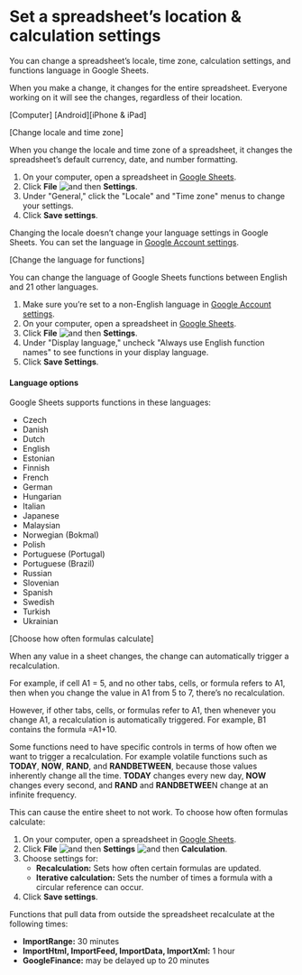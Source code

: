 # Set a spreadsheet’s location & calculation settings

You can change a spreadsheet’s locale, time zone, calculation settings, and functions language in Google Sheets.

When you make a change, it changes for the entire spreadsheet. Everyone working on it will see the changes, regardless of their location.

[Computer] [Android][iPhone & iPad]

[Change locale and time zone]

When you change the locale and time zone of a spreadsheet, it changes the spreadsheet’s default currency, date, and number formatting.

1. On your computer, open a spreadsheet in [Google Sheets](https://docs.google.com/spreadsheets/).
2. Click **File** ![and then](https://lh3.googleusercontent.com/QbWcYKta5vh_4-OgUeFmK-JOB0YgLLoGh69P478nE6mKdfpWQniiBabjF7FVoCVXI0g=h36) **Settings**.
3. Under "General," click the "Locale" and "Time zone" menus to change your settings.
4. Click **Save settings**.

Changing the locale doesn’t change your language settings in Google Sheets. You can set the language in [Google Account settings](https://myaccount.google.com/language).

[Change the language for functions]

You can change the language of Google Sheets functions between English and 21 other languages.

1. Make sure you’re set to a non-English language in [Google Account settings](https://myaccount.google.com/language).
2. On your computer, open a spreadsheet in [Google Sheets](https://docs.google.com/spreadsheets/).
3. Click **File** ![and then](https://lh3.googleusercontent.com/QbWcYKta5vh_4-OgUeFmK-JOB0YgLLoGh69P478nE6mKdfpWQniiBabjF7FVoCVXI0g=h36) **Settings**.
4. Under "Display language," uncheck "Always use English function names" to see functions in your display language.
5. Click **Save Settings**.

#### Language options

Google Sheets supports functions in these languages:

* Czech
* Danish
* Dutch
* English
* Estonian
* Finnish
* French
* German
* Hungarian
* Italian
* Japanese
* Malaysian
* Norwegian (Bokmal)
* Polish
* Portuguese (Portugal)
* Portuguese (Brazil)
* Russian
* Slovenian
* Spanish
* Swedish
* Turkish
* Ukrainian

[Choose how often formulas calculate]

When any value in a sheet changes, the change can automatically trigger a recalculation.

For example, if cell A1 = 5, and no other tabs, cells, or formula refers to A1, then when you change the value in A1 from 5 to 7, there’s no recalculation.

However, if other tabs, cells, or formulas refer to A1, then whenever you change A1, a recalculation is automatically triggered. For example, B1 contains the formula =A1+10.

Some functions need to have specific controls in terms of how often we want to trigger a recalculation. For example volatile functions such as **TODAY**, **NOW**, **RAND**, and **RANDBETWEEN**, because those values inherently change all the time. **TODAY** changes every new day, **NOW** changes every second, and **RAND** and **RANDBETWEE**N change at an infinite frequency.

This can cause the entire sheet to not work. To choose how often formulas calculate:

1. On your computer, open a spreadsheet in [Google Sheets](https://docs.google.com/spreadsheets/).
2. Click **File** ![and then](https://lh3.googleusercontent.com/QbWcYKta5vh_4-OgUeFmK-JOB0YgLLoGh69P478nE6mKdfpWQniiBabjF7FVoCVXI0g=h36) **Settings** ![and then](https://lh3.googleusercontent.com/QbWcYKta5vh_4-OgUeFmK-JOB0YgLLoGh69P478nE6mKdfpWQniiBabjF7FVoCVXI0g=h36) **Calculation**.
3. Choose settings for:
   * **Recalculation:** Sets how often certain formulas are updated.
   * **Iterative calculation:** Sets the number of times a formula with a circular reference can occur.
4. Click **Save settings**.

Functions that pull data from outside the spreadsheet recalculate at the following times:

* **ImportRange:** 30 minutes
* **ImportHtml, ImportFeed, ImportData, ImportXml:** 1 hour
* **GoogleFinance:** may be delayed up to 20 minutes
